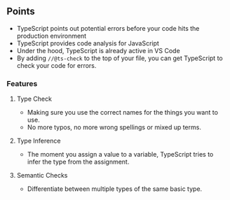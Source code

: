## Points

- TypeScript points out potential errors before your code hits the production environment
- TypeScript provides code analysis for JavaScript
- Under the hood, TypeScript is already active in VS Code
- By adding `//@ts-check` to the top of your file, you can get TypeScript to check your code for errors.

### Features

1. Type Check

   - Making sure you use the correct names for the things you want to use.
   - No more typos, no more wrong spellings or mixed up terms.

2. Type Inference

   - The moment you assign a value to a variable, TypeScript tries to infer the type from the assignment.

3. Semantic Checks

   - Differentiate between multiple types of the same basic type.
